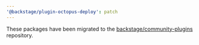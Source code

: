 ```yaml
---
'@backstage/plugin-octopus-deploy': patch
---
```


These packages have been migrated to the [backstage/community-plugins](https://github.com/backstage/community-plugins) repository.
